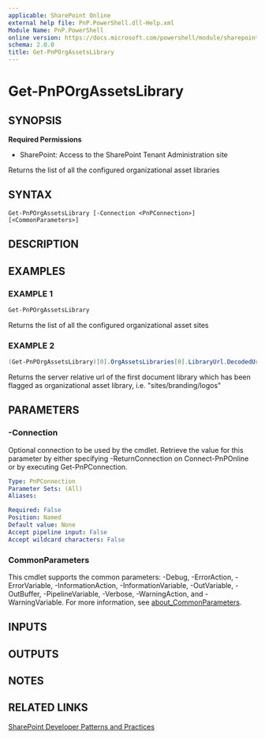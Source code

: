 ```yaml
---
applicable: SharePoint Online
external help file: PnP.PowerShell.dll-Help.xml
Module Name: PnP.PowerShell
online version: https://docs.microsoft.com/powershell/module/sharepoint-pnp/get-pnporgassetslibrary
schema: 2.0.0
title: Get-PnPOrgAssetsLibrary
---
```


# Get-PnPOrgAssetsLibrary

## SYNOPSIS

**Required Permissions**

* SharePoint: Access to the SharePoint Tenant Administration site

Returns the list of all the configured organizational asset libraries

## SYNTAX

```
Get-PnPOrgAssetsLibrary [-Connection <PnPConnection>] [<CommonParameters>]
```

## DESCRIPTION

## EXAMPLES

### EXAMPLE 1
```powershell
Get-PnPOrgAssetsLibrary
```

Returns the list of all the configured organizational asset sites

### EXAMPLE 2
```powershell
(Get-PnPOrgAssetsLibrary)[0].OrgAssetsLibraries[0].LibraryUrl.DecodedUrl
```

Returns the server relative url of the first document library which has been flagged as organizational asset library, i.e. "sites/branding/logos"

## PARAMETERS

### -Connection
Optional connection to be used by the cmdlet. Retrieve the value for this parameter by either specifying -ReturnConnection on Connect-PnPOnline or by executing Get-PnPConnection.

```yaml
Type: PnPConnection
Parameter Sets: (All)
Aliases:

Required: False
Position: Named
Default value: None
Accept pipeline input: False
Accept wildcard characters: False
```

### CommonParameters
This cmdlet supports the common parameters: -Debug, -ErrorAction, -ErrorVariable, -InformationAction, -InformationVariable, -OutVariable, -OutBuffer, -PipelineVariable, -Verbose, -WarningAction, and -WarningVariable. For more information, see [about_CommonParameters](http://go.microsoft.com/fwlink/?LinkID=113216).

## INPUTS

## OUTPUTS

## NOTES

## RELATED LINKS

[SharePoint Developer Patterns and Practices](https://aka.ms/sppnp)